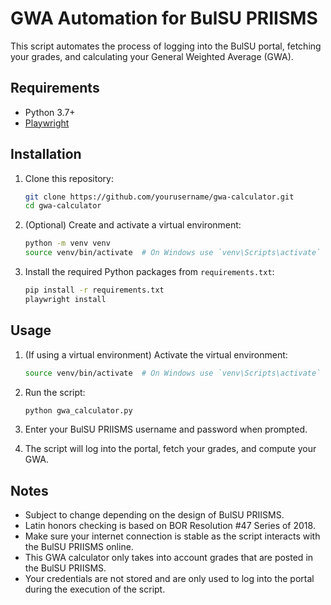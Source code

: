 # GWA Automation for BulSU PRIISMS

This script automates the process of logging into the BulSU portal, fetching your grades, and calculating your General Weighted Average (GWA).

## Requirements

- Python 3.7+
- [Playwright](https://github.com/microsoft/playwright-python)

## Installation

1. Clone this repository:

    ```bash
    git clone https://github.com/yourusername/gwa-calculator.git
    cd gwa-calculator
    ```

2. (Optional) Create and activate a virtual environment:

    ```bash
    python -m venv venv
    source venv/bin/activate  # On Windows use `venv\Scripts\activate`
    ```

3. Install the required Python packages from `requirements.txt`:

    ```bash
    pip install -r requirements.txt
    playwright install
    ```

## Usage

1. (If using a virtual environment) Activate the virtual environment:

    ```bash
    source venv/bin/activate  # On Windows use `venv\Scripts\activate`
    ```

2. Run the script:

    ```bash
    python gwa_calculator.py
    ```

3. Enter your BulSU PRIISMS username and password when prompted.

4. The script will log into the portal, fetch your grades, and compute your GWA.

## Notes

- Subject to change depending on the design of BulSU PRIISMS.
- Latin honors checking is based on BOR Resolution #47 Series of 2018.
- Make sure your internet connection is stable as the script interacts with the BulSU PRIISMS online.
- This GWA calculator only takes into account grades that are posted in the BulSU PRIISMS.
- Your credentials are not stored and are only used to log into the portal during the execution of the script.
